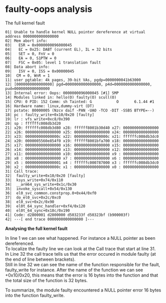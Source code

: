 # faulty-oops analysis

The full kernel fault
```
01| Unable to handle kernel NULL pointer dereference at virtual address 0000000000000000
02| Mem abort info:
03|   ESR = 0x0000000096000045
04|   EC = 0x25: DABT (current EL), IL = 32 bits
05|   SET = 0, FnV = 0
06|   EA = 0, S1PTW = 0
07|   FSC = 0x05: level 1 translation fault
08| Data abort info:
09|   ISV = 0, ISS = 0x00000045
10|  CM = 0, WnR = 1
11| user pgtable: 4k pages, 39-bit VAs, pgdp=0000000041b63000
12| [0000000000000000] pgd=0000000000000000, p4d=0000000000000000, pud=0000000000000000
13| Internal error: Oops: 0000000096000045 [#1] SMP
14| Modules linked in: hello(O) faulty(O) scull(O)
15| CPU: 0 PID: 152 Comm: sh Tainted: G           O       6.1.44 #1
16| Hardware name: linux,dummy-virt (DT)
17| pstate: 80000005 (Nzcv daif -PAN -UAO -TCO -DIT -SSBS BTYPE=--)
18| pc : faulty_write+0x10/0x20 [faulty]
19| lr : vfs_write+0xc8/0x390
20| sp : ffffffc008db3d20
21| x29: ffffffc008db3d80 x28: ffffff8001b30d40 x27: 0000000000000000
22| x26: 0000000000000000 x25: 0000000000000000 x24: 0000000000000000
23| x23: 000000000000000c x22: 000000000000000c x21: ffffffc008db3dc0
24| x20: 0000005560e854f0 x19: ffffff8001bfa700 x18: 0000000000000000
25| x17: 0000000000000000 x16: 0000000000000000 x15: 0000000000000000
26| x14: 0000000000000000 x13: 0000000000000000 x12: 0000000000000000
27| x11: 0000000000000000 x10: 0000000000000000 x9 : 0000000000000000
28| x8 : 0000000000000000 x7 : 0000000000000000 x6 : 0000000000000000
29| x5 : 0000000000000001 x4 : ffffffc000787000 x3 : ffffffc008db3dc0
30| x2 : 000000000000000c x1 : 0000000000000000 x0 : 0000000000000000
31| Call trace:
32|  faulty_write+0x10/0x20 [faulty]
33|  ksys_write+0x74/0x110
34|  __arm64_sys_write+0x1c/0x30
35|  invoke_syscall+0x54/0x130
36|  el0_svc_common.constprop.0+0x44/0xf0
37|  do_el0_svc+0x2c/0xc0
38|  el0_svc+0x2c/0x90
39|  el0t_64_sync_handler+0xf4/0x120
40|  el0t_64_sync+0x18c/0x190
41| Code: d2800001 d2800000 d503233f d50323bf (b900003f) 
42| ---[ end trace 0000000000000000 ]---
```

**Analysing the full kernel fault**

In line 1 we can see what happened. For instance a NULL pointer as been dereferenced.  
To localize the faulty line we can look at the Call trace that start at line 31.  
In Line 32 the call trace tells us that the error occured in module faulty (at the end of line between brackets).  
Still in line 32 we can see the name of the function responsible for the fault, faulty_write for instance. After the name of the function we can see +0x10/0x20, this means that the error is 16 bytes into the function and that the total size of the function is 32 bytes.

To summarize, the module faulty encountered a NULL pointer error 16 bytes into the function faulty_write.  